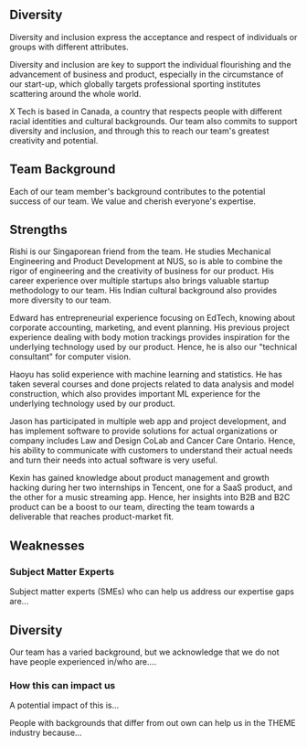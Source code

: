 Diversity
---

Diversity and inclusion express the acceptance and respect of individuals or groups with different attributes. 

Diversity and inclusion are key to support the individual flourishing and the advancement of business and product, especially in the circumstance of our start-up, which globally targets professional sporting institutes scattering around the whole world.

X Tech is based in Canada, a country that respects people with different racial identities and cultural backgrounds. Our team also commits to support diversity and inclusion, and through this to reach our team's greatest creativity and potential.


Team Background
---

Each of our team member's background contributes to the potential success of our team. We value and cherish everyone's expertise.

## Strengths

Rishi is our Singaporean friend from the team. He studies Mechanical Engineering and Product Development at NUS, so is able to combine the rigor of engineering and the creativity of business for our product. His career experience over multiple startups also brings valuable startup methodology to our team. His Indian cultural background also provides more diversity to our team.

Edward has entrepreneurial experience focusing on EdTech, knowing about corporate accounting, marketing, and event planning. His previous project experience dealing with body motion trackings provides inspiration for the underlying technology used by our product. Hence, he is also our "technical consultant" for computer vision.

Haoyu has solid experience with machine learning and statistics. He has taken several courses and done projects related to data analysis and model construction, which also provides important ML experience for the underlying technology used by our product.

Jason has participated in multiple web app and project development, and has implement software to provide solutions for actual organizations or company includes Law and Design CoLab and Cancer Care Ontario. Hence, his ability to communicate with customers to understand their actual needs and turn their needs into actual software is very useful.

Kexin has gained knowledge about product management and growth hacking during her two internships in Tencent, one for a SaaS product, and the other for a music streaming app. Hence, her insights into B2B and B2C product can be a boost to our team, directing the team towards a deliverable that reaches product-market fit.


## Weaknesses



### Subject Matter Experts

Subject matter experts (SMEs) who can help us address our expertise gaps are...

## Diversity

Our team has a varied background, but we acknowledge that we do not have people experienced in/who are....

### How this can impact us

A potential impact of this is...

People with backgrounds that differ from out own can help us in the THEME industry because...
